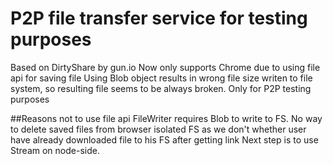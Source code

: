 
# P2P file transfer service for testing purposes
Based on DirtyShare by gun.io
Now only supports Chrome due to using file api for saving file
Using Blob object results in wrong file size writen to file system, so resulting file seems to be always broken.
Only for P2P testing purposes

##Reasons not to use file api
FileWriter requires Blob to write to FS.
No way to delete saved files from browser isolated FS as we don't whether user have already downloaded file to his FS after getting link
Next step is to use Stream on node-side.
